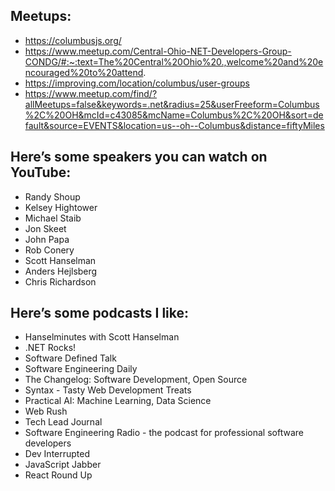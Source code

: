 ## Meetups:

- https://columbusjs.org/
- https://www.meetup.com/Central-Ohio-NET-Developers-Group-CONDG/#:~:text=The%20Central%20Ohio%20.,welcome%20and%20encouraged%20to%20attend.
- https://improving.com/location/columbus/user-groups
- https://www.meetup.com/find/?allMeetups=false&keywords=.net&radius=25&userFreeform=Columbus%2C%20OH&mcId=c43085&mcName=Columbus%2C%20OH&sort=default&source=EVENTS&location=us--oh--Columbus&distance=fiftyMiles

## Here’s some speakers you can watch on YouTube:

- Randy Shoup
- Kelsey Hightower
- Michael Staib
- Jon Skeet
- John Papa
- Rob Conery
- Scott Hanselman
- Anders Hejlsberg
- Chris Richardson

## Here’s some podcasts I like:

- Hanselminutes with Scott Hanselman
- .NET Rocks!
- Software Defined Talk
- Software Engineering Daily
- The Changelog: Software Development, Open Source
- Syntax - Tasty Web Development Treats
- Practical AI: Machine Learning, Data Science
- Web Rush
- Tech Lead Journal
- Software Engineering Radio - the podcast for professional software developers
- Dev Interrupted
- JavaScript Jabber
- React Round Up
